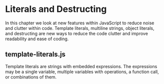 # Literals and Destructing
In this chapter we look at new features within JavaScript to reduce noise and clutter within code. Template literals, multiline strings, object literals, and destructing are new ways to reduce the code clutter and improve readability and ease of coding.

## template-literals.js
Template literals are strings with embedded expressions. The expressions may be a single variable, multiple variables with operations, a function call, or combinations of them.